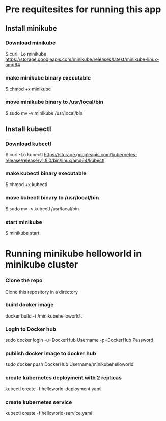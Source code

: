 # Pre requitesites for running this app
## Install minikube
### Download minikube
$ curl -Lo minikube https://storage.googleapis.com/minikube/releases/latest/minikube-linux-amd64

### make minikube binary executable
$ chmod +x minikube

### move minikube binary to /usr/local/bin
$ sudo mv -v minikube /usr/local/bin

## Install kubectl
### Download kubectl 
$ curl -Lo kubectl https://storage.googleapis.com/kubernetes-release/release/v1.8.0/bin/linux/amd64/kubectl

### make kubectl binary executable
$ chmod +x kubectl

### move kubectl binary to /usr/local/bin
$ sudo mv -v kubectl /usr/local/bin

### start minikube
$ minikube start

# Running minikube helloworld in minikube cluster
### Clone the repo
Clone this repository in a directory

### build docker image
docker build -t <DockerHub Username>/minikubehelloworld .

### Login to Docker hub
sudo docker login -u=DockerHub Username -p=DockerHub Password

### publish docker image to docker hub
sudo docker push DockerHub Username/minikubehelloworld

### create kubernetes deployment with 2 replicas
kubectl create -f helloworld-deployment.yaml

### create kubernetes service
kubectl create -f helloworld-service.yaml




